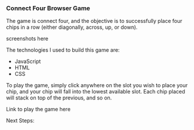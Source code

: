 ### Connect Four Browser Game

The game is connect four, and the objective is to successfully place four chips in a row (either diagonally, across, up, or down).

screenshots here

The technologies I used to build this game are:
- JavaScript
- HTML
- CSS

To play the game, simply click anywhere on the slot you wish to place your chip, and your chip will fall into the lowest available slot. Each chip placed will stack on top of the previous, and so on.

Link to play the game here

Next Steps:



